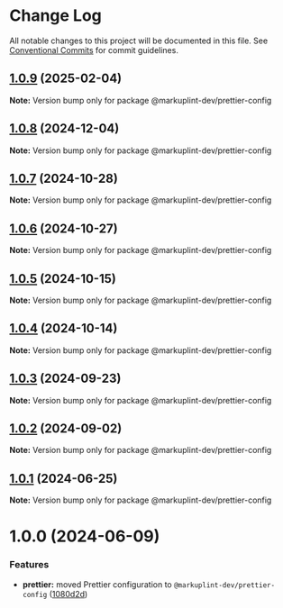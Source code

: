 # Change Log

All notable changes to this project will be documented in this file.
See [Conventional Commits](https://conventionalcommits.org) for commit guidelines.

## [1.0.9](https://github.com/markuplint/markuplint/compare/@markuplint-dev/prettier-config@1.0.8...@markuplint-dev/prettier-config@1.0.9) (2025-02-04)

**Note:** Version bump only for package @markuplint-dev/prettier-config

## [1.0.8](https://github.com/markuplint/markuplint/compare/@markuplint-dev/prettier-config@1.0.7...@markuplint-dev/prettier-config@1.0.8) (2024-12-04)

**Note:** Version bump only for package @markuplint-dev/prettier-config

## [1.0.7](https://github.com/markuplint/markuplint/compare/@markuplint-dev/prettier-config@1.0.6...@markuplint-dev/prettier-config@1.0.7) (2024-10-28)

**Note:** Version bump only for package @markuplint-dev/prettier-config

## [1.0.6](https://github.com/markuplint/markuplint/compare/@markuplint-dev/prettier-config@1.0.5...@markuplint-dev/prettier-config@1.0.6) (2024-10-27)

**Note:** Version bump only for package @markuplint-dev/prettier-config

## [1.0.5](https://github.com/markuplint/markuplint/compare/@markuplint-dev/prettier-config@1.0.4...@markuplint-dev/prettier-config@1.0.5) (2024-10-15)

**Note:** Version bump only for package @markuplint-dev/prettier-config

## [1.0.4](https://github.com/markuplint/markuplint/compare/@markuplint-dev/prettier-config@1.0.3...@markuplint-dev/prettier-config@1.0.4) (2024-10-14)

**Note:** Version bump only for package @markuplint-dev/prettier-config

## [1.0.3](https://github.com/markuplint/markuplint/compare/@markuplint-dev/prettier-config@1.0.2...@markuplint-dev/prettier-config@1.0.3) (2024-09-23)

**Note:** Version bump only for package @markuplint-dev/prettier-config

## [1.0.2](https://github.com/markuplint/markuplint/compare/@markuplint-dev/prettier-config@1.0.1...@markuplint-dev/prettier-config@1.0.2) (2024-09-02)

**Note:** Version bump only for package @markuplint-dev/prettier-config

## [1.0.1](https://github.com/markuplint/markuplint/compare/@markuplint-dev/prettier-config@1.0.0...@markuplint-dev/prettier-config@1.0.1) (2024-06-25)

**Note:** Version bump only for package @markuplint-dev/prettier-config

# 1.0.0 (2024-06-09)

### Features

- **prettier:** moved Prettier configuration to `@markuplint-dev/prettier-config` ([1080d2d](https://github.com/markuplint/markuplint/commit/1080d2dbb7ac53a12bedd8ee92ec6250fbf73dca))
